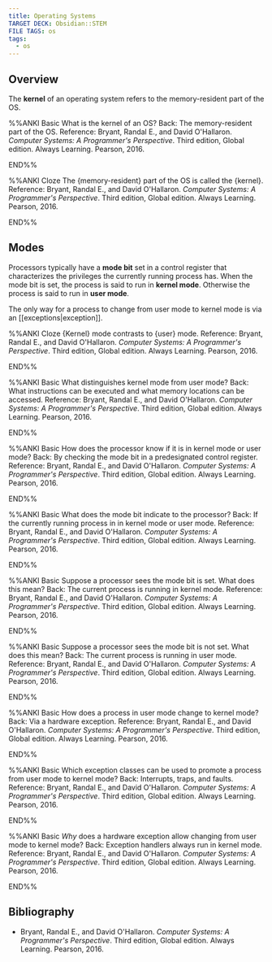 ```yaml
---
title: Operating Systems
TARGET DECK: Obsidian::STEM
FILE TAGS: os
tags:
  - os
---
```


## Overview

The **kernel** of an operating system refers to the memory-resident part of the OS.

%%ANKI
Basic
What is the kernel of an OS?
Back: The memory-resident part of the OS.
Reference: Bryant, Randal E., and David O'Hallaron. *Computer Systems: A Programmer's Perspective*. Third edition, Global edition. Always Learning. Pearson, 2016.
<!--ID: 1751550403051-->
END%%

%%ANKI
Cloze
The {memory-resident} part of the OS is called the {kernel}.
Reference: Bryant, Randal E., and David O'Hallaron. *Computer Systems: A Programmer's Perspective*. Third edition, Global edition. Always Learning. Pearson, 2016.
<!--ID: 1751550403057-->
END%%

## Modes

Processors typically have a **mode bit** set in a control register that characterizes the privileges the currently running process has. When the mode bit is set, the process is said to run in **kernel mode**. Otherwise the process is said to run in **user mode**.

The only way for a process to change from user mode to kernel mode is via an [[exceptions|exception]].

%%ANKI
Cloze
{Kernel} mode contrasts to {user} mode.
Reference: Bryant, Randal E., and David O'Hallaron. *Computer Systems: A Programmer's Perspective*. Third edition, Global edition. Always Learning. Pearson, 2016.
<!--ID: 1752201359274-->
END%%

%%ANKI
Basic
What distinguishes kernel mode from user mode?
Back: What instructions can be executed and what memory locations can be accessed.
Reference: Bryant, Randal E., and David O'Hallaron. *Computer Systems: A Programmer's Perspective*. Third edition, Global edition. Always Learning. Pearson, 2016.
<!--ID: 1752201359279-->
END%%

%%ANKI
Basic
How does the processor know if it is in kernel mode or user mode?
Back: By checking the mode bit in a predesignated control register.
Reference: Bryant, Randal E., and David O'Hallaron. *Computer Systems: A Programmer's Perspective*. Third edition, Global edition. Always Learning. Pearson, 2016.
<!--ID: 1752201359283-->
END%%

%%ANKI
Basic
What does the mode bit indicate to the processor?
Back: If the currently running process in in kernel mode or user mode.
Reference: Bryant, Randal E., and David O'Hallaron. *Computer Systems: A Programmer's Perspective*. Third edition, Global edition. Always Learning. Pearson, 2016.
<!--ID: 1752201359287-->
END%%

%%ANKI
Basic
Suppose a processor sees the mode bit is set. What does this mean?
Back: The current process is running in kernel mode.
Reference: Bryant, Randal E., and David O'Hallaron. *Computer Systems: A Programmer's Perspective*. Third edition, Global edition. Always Learning. Pearson, 2016.
<!--ID: 1752201359291-->
END%%

%%ANKI
Basic
Suppose a processor sees the mode bit is not set. What does this mean?
Back: The current process is running in user mode.
Reference: Bryant, Randal E., and David O'Hallaron. *Computer Systems: A Programmer's Perspective*. Third edition, Global edition. Always Learning. Pearson, 2016.
<!--ID: 1752201359295-->
END%%

%%ANKI
Basic
How does a process in user mode change to kernel mode?
Back: Via a hardware exception.
Reference: Bryant, Randal E., and David O'Hallaron. *Computer Systems: A Programmer's Perspective*. Third edition, Global edition. Always Learning. Pearson, 2016.
<!--ID: 1752201359299-->
END%%

%%ANKI
Basic
Which exception classes can be used to promote a process from user mode to kernel mode?
Back: Interrupts, traps, and faults.
Reference: Bryant, Randal E., and David O'Hallaron. *Computer Systems: A Programmer's Perspective*. Third edition, Global edition. Always Learning. Pearson, 2016.
<!--ID: 1752201359303-->
END%%

%%ANKI
Basic
*Why* does a hardware exception allow changing from user mode to kernel mode?
Back: Exception handlers always run in kernel mode.
Reference: Bryant, Randal E., and David O'Hallaron. *Computer Systems: A Programmer's Perspective*. Third edition, Global edition. Always Learning. Pearson, 2016.
<!--ID: 1752201359308-->
END%%

## Bibliography

* Bryant, Randal E., and David O'Hallaron. *Computer Systems: A Programmer's Perspective*. Third edition, Global edition. Always Learning. Pearson, 2016.